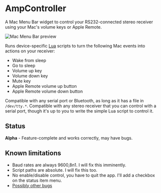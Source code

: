 AmpController
=============

A Mac Menu Bar widget to control your RS232-connected stereo receiver using your Mac's volume keys or Apple Remote.

![Mac Menu Bar preview](../master/Docs/menubar.png?raw=true)

Runs device-specific [Lua](http://lua.org) scripts to turn the following Mac events into actions on your receiver:

* Wake from sleep
* Go to sleep
* Volume up key
* Volume down key
* Mute key
* Apple Remote volume up button
* Apple Remote volume down button

Compatible with any serial port or Bluetooth, as long as it has a file in `/dev/tty.*`.  Compatible with any stereo receiver
that you can control with a serial port, though it's up to you to write the simple Lua script to control it.


## Status
**Alpha** - Feature-complete and works correctly, may have bugs.

## Known limitations
* Baud rates are always 9600,8n1.  I will fix this imminently.
* Script paths are absolute. I will fix this too.
* No enable/disable control, you have to quit the app. I'll add a checkbox on the status item menu.
* [Possibly other bugs](../../issues)
